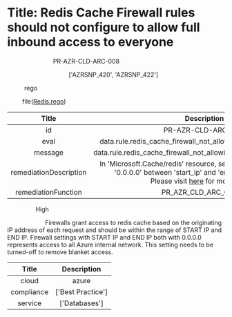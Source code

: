 



# Title: Redis Cache Firewall rules should not configure to allow full inbound access to everyone


***<font color="white">Master Test Id:</font>*** PR-AZR-CLD-ARC-008

***<font color="white">Master Snapshot Id:</font>*** ['AZRSNP_420', 'AZRSNP_422']

***<font color="white">type:</font>*** rego

***<font color="white">rule:</font>*** file([Redis.rego])  
  
  
  
  

|Title|Description|
| :---: | :---: |
|id|PR-AZR-CLD-ARC-008|
|eval|data.rule.redis_cache_firewall_not_allowing_full_inbound_access|
|message|data.rule.redis_cache_firewall_not_allowing_full_inbound_access_err|
|remediationDescription|In 'Microsoft.Cache/redis' resource, set valid ip range other then '0.0.0.0' between 'start_ip' and 'end_ip' to fix the issue.<br>Please visit <a href='https://docs.microsoft.com/en-us/azure/templates/microsoft.cache/redis' target='_blank'>here</a> for more details.|
|remediationFunction|PR_AZR_CLD_ARC_008.py|


***<font color="white">Severity:</font>*** High

***<font color="white">Description:</font>*** Firewalls grant access to redis cache based on the originating IP address of each request and should be within the range of START IP and END IP. Firewall settings with START IP and END IP both with 0.0.0.0 represents access to all Azure internal network. This setting needs to be turned-off to remove blanket access.  
  
  

|Title|Description|
| :---: | :---: |
|cloud|azure|
|compliance|['Best Practice']|
|service|['Databases']|



[Redis.rego]: https://github.com/prancer-io/prancer-compliance-test/tree/master/azure/cloud/Redis.rego
